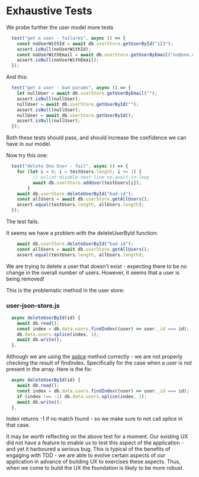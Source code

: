# Exhaustive Tests

We probe further the user model more tests

~~~javascript
  test("get a user - failures", async () => {
    const noUserWithId = await db.userStore.getUserById("123");
    assert.isNull(noUserWithId);
    const noUserWithEmail = await db.userStore.getUserByEmail("no@one.com");
    assert.isNull(noUserWithEmail);
  });
~~~

And this:

~~~javascript
  test("get a user - bad params", async () => {
    let nullUser = await db.userStore.getUserByEmail("");
    assert.isNull(nullUser);
    nullUser = await db.userStore.getUserById("");
    assert.isNull(nullUser);
    nullUser = await db.userStore.getUserById();
    assert.isNull(nullUser);
  });
~~~

Both these tests should pass, and should increase the confidence we can have in our model.

Now try this one:

~~~javascript
  test("delete One User - fail", async () => {
    for (let i = 0; i < testUsers.length; i += 1) {
          // eslint-disable-next-line no-await-in-loop
          await db.userStore.addUser(testUsers[i]);
        }
    await db.userStore.deleteUserById("bad-id");
    const allUsers = await db.userStore.getAllUsers();
    assert.equal(testUsers.length, allUsers.length);
  });
~~~

The test fails.

It seems we have a problem with the deleteUserById function:

~~~javascript
    await db.userStore.deleteUserById("bad-id");
    const allUsers = await db.userStore.getAllUsers();
    assert.equal(testUsers.length, allUsers.length);
~~~

We are trying to delete a user that doesn't exist - expecting there to be no change in the overall number of users. However, it seems that a user is being removed!

This is the problematic method in the user store:

### user-json-store.js

~~~javascript
  async deleteUserById(id) {
    await db.read();
    const index = db.data.users.findIndex((user) => user._id === id);
    db.data.users.splice(index, 1);
    await db.write();
  },
~~~

Although we are using the [splice](https://developer.mozilla.org/en-US/docs/Web/JavaScript/Reference/Global_Objects/Array/splice) method correctly - we are not properly checking the result of findIndex. Specifically for the case when a user is not present in the array. Here is the fix:

~~~javascript
  async deleteUserById(id) {
    await db.read();
    const index = db.data.users.findIndex((user) => user._id === id);
    if (index !== -1) db.data.users.splice(index, 1);
    await db.write();
  },
~~~

Index returns -1 if no match found - so we make sure to not call splice in that case.

It may be worth reflecting on the above test for a moment. Our existing UX did not have a feature to enable us to test this aspect of the application - and yet it harboured a serious bug. This is typical of the benefits of engaging with TDD - we are able to evolve certain aspects of our application in advance of building UX to exercises these aspects. Thus, when we come to build the UX the foundation is likely to be more robust. 

